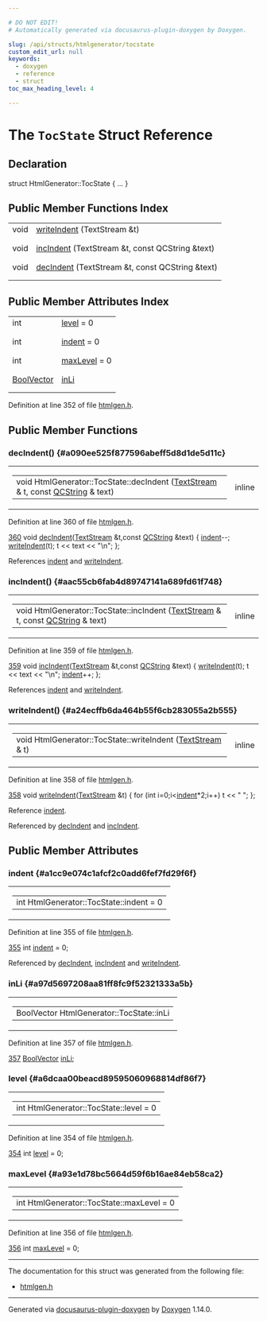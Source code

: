 ```yaml
---

# DO NOT EDIT!
# Automatically generated via docusaurus-plugin-doxygen by Doxygen.

slug: /api/structs/htmlgenerator/tocstate
custom_edit_url: null
keywords:
  - doxygen
  - reference
  - struct
toc_max_heading_level: 4

---
```


<div class="doxyPage">

# The `TocState` Struct Reference



## Declaration

<div class="doxyDeclaration">
struct HtmlGenerator::TocState { ... }
</div>

## Public Member Functions Index

<table class="doxyMembersIndex">

<tr class="doxyMemberIndexItem">
<td class="doxyMemberIndexItemType" align="left" valign="top">void</td>
<td class="doxyMemberIndexItemName" align="left" valign="top"><a href="#a24ecffb6da464b55f6cb283055a2b555">writeIndent</a> (TextStream &amp;t)</td>
</tr>
<tr class="doxyMemberIndexDescription">
<td class="doxyMemberIndexDescriptionLeft"></td>
<td class="doxyMemberIndexDescriptionRight">
</td>
</tr>
<tr class="doxyMemberIndexSeparator">
<td class="doxyMemberIndexSeparator" colspan="2"></td>
</tr>

<tr class="doxyMemberIndexItem">
<td class="doxyMemberIndexItemType" align="left" valign="top">void</td>
<td class="doxyMemberIndexItemName" align="left" valign="top"><a href="#aac55cb6fab4d89747141a689fd61f748">incIndent</a> (TextStream &amp;t, const QCString &amp;text)</td>
</tr>
<tr class="doxyMemberIndexDescription">
<td class="doxyMemberIndexDescriptionLeft"></td>
<td class="doxyMemberIndexDescriptionRight">
</td>
</tr>
<tr class="doxyMemberIndexSeparator">
<td class="doxyMemberIndexSeparator" colspan="2"></td>
</tr>

<tr class="doxyMemberIndexItem">
<td class="doxyMemberIndexItemType" align="left" valign="top">void</td>
<td class="doxyMemberIndexItemName" align="left" valign="top"><a href="#a090ee525f877596abeff5d8d1de5d11c">decIndent</a> (TextStream &amp;t, const QCString &amp;text)</td>
</tr>
<tr class="doxyMemberIndexDescription">
<td class="doxyMemberIndexDescriptionLeft"></td>
<td class="doxyMemberIndexDescriptionRight">
</td>
</tr>
<tr class="doxyMemberIndexSeparator">
<td class="doxyMemberIndexSeparator" colspan="2"></td>
</tr>

</table>

## Public Member Attributes Index

<table class="doxyMembersIndex">

<tr class="doxyMemberIndexItem">
<td class="doxyMemberIndexItemType" align="left" valign="top">int</td>
<td class="doxyMemberIndexItemName" align="left" valign="top"><a href="#a6dcaa00beacd89595060968814df86f7">level</a> = 0</td>
</tr>
<tr class="doxyMemberIndexDescription">
<td class="doxyMemberIndexDescriptionLeft"></td>
<td class="doxyMemberIndexDescriptionRight">
</td>
</tr>
<tr class="doxyMemberIndexSeparator">
<td class="doxyMemberIndexSeparator" colspan="2"></td>
</tr>

<tr class="doxyMemberIndexItem">
<td class="doxyMemberIndexItemType" align="left" valign="top">int</td>
<td class="doxyMemberIndexItemName" align="left" valign="top"><a href="#a1cc9e074c1afcf2c0add6fef7fd29f6f">indent</a> = 0</td>
</tr>
<tr class="doxyMemberIndexDescription">
<td class="doxyMemberIndexDescriptionLeft"></td>
<td class="doxyMemberIndexDescriptionRight">
</td>
</tr>
<tr class="doxyMemberIndexSeparator">
<td class="doxyMemberIndexSeparator" colspan="2"></td>
</tr>

<tr class="doxyMemberIndexItem">
<td class="doxyMemberIndexItemType" align="left" valign="top">int</td>
<td class="doxyMemberIndexItemName" align="left" valign="top"><a href="#a93e1d78bc5664d59f6b16ae84eb58ca2">maxLevel</a> = 0</td>
</tr>
<tr class="doxyMemberIndexDescription">
<td class="doxyMemberIndexDescriptionLeft"></td>
<td class="doxyMemberIndexDescriptionRight">
</td>
</tr>
<tr class="doxyMemberIndexSeparator">
<td class="doxyMemberIndexSeparator" colspan="2"></td>
</tr>

<tr class="doxyMemberIndexItem">
<td class="doxyMemberIndexItemType" align="left" valign="top"><a href="/web-doxygen/docs/api/files/src/containers-h/#af473e8b17774fe44ba6746b9e7bff90a">BoolVector</a></td>
<td class="doxyMemberIndexItemName" align="left" valign="top"><a href="#a97d5697208aa81ff8fc9f52321333a5b">inLi</a></td>
</tr>
<tr class="doxyMemberIndexDescription">
<td class="doxyMemberIndexDescriptionLeft"></td>
<td class="doxyMemberIndexDescriptionRight">
</td>
</tr>
<tr class="doxyMemberIndexSeparator">
<td class="doxyMemberIndexSeparator" colspan="2"></td>
</tr>

</table>


<p>Definition at line 352 of file <a href="/web-doxygen/docs/api/files/src/htmlgen-h">htmlgen.h</a>.</p>


<div class="doxySectionDef">

## Public Member Functions

### decIndent() {#a090ee525f877596abeff5d8d1de5d11c}

<div class="doxyMemberItem">
<div class="doxyMemberProto">
<table class="doxyMemberLabels">
<tr class="doxyMemberLabels">
<td class="doxyMemberLabelsLeft">
<table class="doxyMemberName">
<tr>
<td class="doxyMemberName">void HtmlGenerator::TocState::decIndent (<a href="/web-doxygen/docs/api/classes/textstream">TextStream</a> &amp; t, const <a href="/web-doxygen/docs/api/classes/qcstring">QCString</a> &amp; text)</td>
</tr>
</table>
</td>
<td class="doxyMemberLabelsRight">
<span class="doxyMemberLabels">
<span class="doxyMemberLabel inline">inline</span>
</span>
</td>
</tr>
</table>
</div>
<div class="doxyMemberDoc">



<p>Definition at line 360 of file <a href="/web-doxygen/docs/api/files/src/htmlgen-h">htmlgen.h</a>.</p>


<div class="doxyProgramListing">

<div class="doxyCodeLine"><span class="doxyLineNumber"><a href="#a090ee525f877596abeff5d8d1de5d11c">360</a></span><span class="doxyLineContent"><span class="doxyHighlight">      </span><span class="doxyHighlightKeywordType">void</span><span class="doxyHighlight"> <a href="#a090ee525f877596abeff5d8d1de5d11c">decIndent</a>(<a href="/web-doxygen/docs/api/classes/textstream">TextStream</a> &amp;t,</span><span class="doxyHighlightKeyword">const</span><span class="doxyHighlight"> <a href="/web-doxygen/docs/api/classes/qcstring">QCString</a> &amp;text) { <a href="#a1cc9e074c1afcf2c0add6fef7fd29f6f">indent</a>--; <a href="#a24ecffb6da464b55f6cb283055a2b555">writeIndent</a>(t); t &lt;&lt; text &lt;&lt; </span><span class="doxyHighlightStringLiteral">"\n"</span><span class="doxyHighlight">; };</span></span></div>

</div>


<p>References <a href="#a1cc9e074c1afcf2c0add6fef7fd29f6f">indent</a> and <a href="#a24ecffb6da464b55f6cb283055a2b555">writeIndent</a>.</p>

</div>
</div>

### incIndent() {#aac55cb6fab4d89747141a689fd61f748}

<div class="doxyMemberItem">
<div class="doxyMemberProto">
<table class="doxyMemberLabels">
<tr class="doxyMemberLabels">
<td class="doxyMemberLabelsLeft">
<table class="doxyMemberName">
<tr>
<td class="doxyMemberName">void HtmlGenerator::TocState::incIndent (<a href="/web-doxygen/docs/api/classes/textstream">TextStream</a> &amp; t, const <a href="/web-doxygen/docs/api/classes/qcstring">QCString</a> &amp; text)</td>
</tr>
</table>
</td>
<td class="doxyMemberLabelsRight">
<span class="doxyMemberLabels">
<span class="doxyMemberLabel inline">inline</span>
</span>
</td>
</tr>
</table>
</div>
<div class="doxyMemberDoc">



<p>Definition at line 359 of file <a href="/web-doxygen/docs/api/files/src/htmlgen-h">htmlgen.h</a>.</p>


<div class="doxyProgramListing">

<div class="doxyCodeLine"><span class="doxyLineNumber"><a href="#aac55cb6fab4d89747141a689fd61f748">359</a></span><span class="doxyLineContent"><span class="doxyHighlight">      </span><span class="doxyHighlightKeywordType">void</span><span class="doxyHighlight"> <a href="#aac55cb6fab4d89747141a689fd61f748">incIndent</a>(<a href="/web-doxygen/docs/api/classes/textstream">TextStream</a> &amp;t,</span><span class="doxyHighlightKeyword">const</span><span class="doxyHighlight"> <a href="/web-doxygen/docs/api/classes/qcstring">QCString</a> &amp;text) { <a href="#a24ecffb6da464b55f6cb283055a2b555">writeIndent</a>(t); t &lt;&lt; text &lt;&lt; </span><span class="doxyHighlightStringLiteral">"\n"</span><span class="doxyHighlight">; <a href="#a1cc9e074c1afcf2c0add6fef7fd29f6f">indent</a>++; };</span></span></div>

</div>


<p>References <a href="#a1cc9e074c1afcf2c0add6fef7fd29f6f">indent</a> and <a href="#a24ecffb6da464b55f6cb283055a2b555">writeIndent</a>.</p>

</div>
</div>

### writeIndent() {#a24ecffb6da464b55f6cb283055a2b555}

<div class="doxyMemberItem">
<div class="doxyMemberProto">
<table class="doxyMemberLabels">
<tr class="doxyMemberLabels">
<td class="doxyMemberLabelsLeft">
<table class="doxyMemberName">
<tr>
<td class="doxyMemberName">void HtmlGenerator::TocState::writeIndent (<a href="/web-doxygen/docs/api/classes/textstream">TextStream</a> &amp; t)</td>
</tr>
</table>
</td>
<td class="doxyMemberLabelsRight">
<span class="doxyMemberLabels">
<span class="doxyMemberLabel inline">inline</span>
</span>
</td>
</tr>
</table>
</div>
<div class="doxyMemberDoc">



<p>Definition at line 358 of file <a href="/web-doxygen/docs/api/files/src/htmlgen-h">htmlgen.h</a>.</p>


<div class="doxyProgramListing">

<div class="doxyCodeLine"><span class="doxyLineNumber"><a href="#a24ecffb6da464b55f6cb283055a2b555">358</a></span><span class="doxyLineContent"><span class="doxyHighlight">      </span><span class="doxyHighlightKeywordType">void</span><span class="doxyHighlight"> <a href="#a24ecffb6da464b55f6cb283055a2b555">writeIndent</a>(<a href="/web-doxygen/docs/api/classes/textstream">TextStream</a> &amp;t) { </span><span class="doxyHighlightKeywordFlow">for</span><span class="doxyHighlight"> (</span><span class="doxyHighlightKeywordType">int</span><span class="doxyHighlight"> i=0;i&lt;<a href="#a1cc9e074c1afcf2c0add6fef7fd29f6f">indent</a>*2;i++) t &lt;&lt; </span><span class="doxyHighlightStringLiteral">" "</span><span class="doxyHighlight">; };</span></span></div>

</div>


<p>Reference <a href="#a1cc9e074c1afcf2c0add6fef7fd29f6f">indent</a>.</p>


<p>Referenced by <a href="#a090ee525f877596abeff5d8d1de5d11c">decIndent</a> and <a href="#aac55cb6fab4d89747141a689fd61f748">incIndent</a>.</p>

</div>
</div>

</div>

<div class="doxySectionDef">

## Public Member Attributes

### indent {#a1cc9e074c1afcf2c0add6fef7fd29f6f}

<div class="doxyMemberItem">
<div class="doxyMemberProto">
<table class="doxyMemberLabels">
<tr class="doxyMemberLabels">
<td class="doxyMemberLabelsLeft">
<table class="doxyMemberName">
<tr>
<td class="doxyMemberName">int HtmlGenerator::TocState::indent = 0</td>
</tr>
</table>
</td>
</tr>
</table>
</div>
<div class="doxyMemberDoc">



<p>Definition at line 355 of file <a href="/web-doxygen/docs/api/files/src/htmlgen-h">htmlgen.h</a>.</p>


<div class="doxyProgramListing">

<div class="doxyCodeLine"><span class="doxyLineNumber"><a href="#a1cc9e074c1afcf2c0add6fef7fd29f6f">355</a></span><span class="doxyLineContent"><span class="doxyHighlight">      </span><span class="doxyHighlightKeywordType">int</span><span class="doxyHighlight"> <a href="#a1cc9e074c1afcf2c0add6fef7fd29f6f">indent</a> = 0;</span></span></div>

</div>


<p>Referenced by <a href="#a090ee525f877596abeff5d8d1de5d11c">decIndent</a>, <a href="#aac55cb6fab4d89747141a689fd61f748">incIndent</a> and <a href="#a24ecffb6da464b55f6cb283055a2b555">writeIndent</a>.</p>

</div>
</div>

### inLi {#a97d5697208aa81ff8fc9f52321333a5b}

<div class="doxyMemberItem">
<div class="doxyMemberProto">
<table class="doxyMemberLabels">
<tr class="doxyMemberLabels">
<td class="doxyMemberLabelsLeft">
<table class="doxyMemberName">
<tr>
<td class="doxyMemberName">BoolVector HtmlGenerator::TocState::inLi</td>
</tr>
</table>
</td>
</tr>
</table>
</div>
<div class="doxyMemberDoc">



<p>Definition at line 357 of file <a href="/web-doxygen/docs/api/files/src/htmlgen-h">htmlgen.h</a>.</p>


<div class="doxyProgramListing">

<div class="doxyCodeLine"><span class="doxyLineNumber"><a href="#a97d5697208aa81ff8fc9f52321333a5b">357</a></span><span class="doxyLineContent"><span class="doxyHighlight">      <a href="/web-doxygen/docs/api/files/src/containers-h/#af473e8b17774fe44ba6746b9e7bff90a">BoolVector</a> <a href="#a97d5697208aa81ff8fc9f52321333a5b">inLi</a>;</span></span></div>

</div>

</div>
</div>

### level {#a6dcaa00beacd89595060968814df86f7}

<div class="doxyMemberItem">
<div class="doxyMemberProto">
<table class="doxyMemberLabels">
<tr class="doxyMemberLabels">
<td class="doxyMemberLabelsLeft">
<table class="doxyMemberName">
<tr>
<td class="doxyMemberName">int HtmlGenerator::TocState::level = 0</td>
</tr>
</table>
</td>
</tr>
</table>
</div>
<div class="doxyMemberDoc">



<p>Definition at line 354 of file <a href="/web-doxygen/docs/api/files/src/htmlgen-h">htmlgen.h</a>.</p>


<div class="doxyProgramListing">

<div class="doxyCodeLine"><span class="doxyLineNumber"><a href="#a6dcaa00beacd89595060968814df86f7">354</a></span><span class="doxyLineContent"><span class="doxyHighlight">      </span><span class="doxyHighlightKeywordType">int</span><span class="doxyHighlight"> <a href="#a6dcaa00beacd89595060968814df86f7">level</a> = 0;</span></span></div>

</div>

</div>
</div>

### maxLevel {#a93e1d78bc5664d59f6b16ae84eb58ca2}

<div class="doxyMemberItem">
<div class="doxyMemberProto">
<table class="doxyMemberLabels">
<tr class="doxyMemberLabels">
<td class="doxyMemberLabelsLeft">
<table class="doxyMemberName">
<tr>
<td class="doxyMemberName">int HtmlGenerator::TocState::maxLevel = 0</td>
</tr>
</table>
</td>
</tr>
</table>
</div>
<div class="doxyMemberDoc">



<p>Definition at line 356 of file <a href="/web-doxygen/docs/api/files/src/htmlgen-h">htmlgen.h</a>.</p>


<div class="doxyProgramListing">

<div class="doxyCodeLine"><span class="doxyLineNumber"><a href="#a93e1d78bc5664d59f6b16ae84eb58ca2">356</a></span><span class="doxyLineContent"><span class="doxyHighlight">      </span><span class="doxyHighlightKeywordType">int</span><span class="doxyHighlight"> <a href="#a93e1d78bc5664d59f6b16ae84eb58ca2">maxLevel</a> = 0;</span></span></div>

</div>

</div>
</div>

</div>

<hr/>

The documentation for this struct was generated from the following file:

<ul>
<li><a href="/web-doxygen/docs/api/files/src/htmlgen-h">htmlgen.h</a></li>
</ul>

<hr/>

<p class="doxyGeneratedBy">Generated via <a href="https://github.com/xpack/docusaurus-plugin-doxygen">docusaurus-plugin-doxygen</a> by <a href="https://www.doxygen.nl">Doxygen</a> 1.14.0.</p>

</div>
